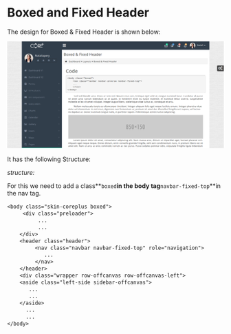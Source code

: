 # Boxed and Fixed Header

The design for Boxed & Fixed Header is shown below:

![](../../.gitbook/assets/boxedfixed.png)

It has the following Structure:

_structure:_

For this we need to add a class**`boxed`**in the body tag**`navbar-fixed-top`**in the nav tag.

```text
<body class="skin-coreplus boxed">
     <div class="preloader">
          ...
          ...
    </div>
    <header class="header">
         <nav class="navbar navbar-fixed-top" role="navigation">
            ...
         </nav>
    </header>
    <div class="wrapper row-offcanvas row-offcanvas-left">
    <aside class="left-side sidebar-offcanvas">
       ...
       ...
    </aside>
      ...
      ...
</body>
```

